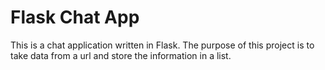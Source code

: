 # Flask Chat App

This is a chat application written in Flask. The purpose of this project is to take data from a url and store the information in a list.
